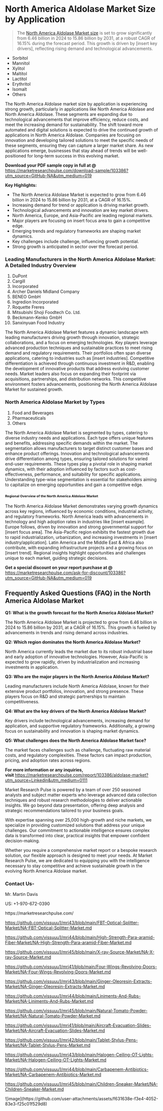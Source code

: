 <h1>North America Aldolase Market&nbsp;Size by Application</h1><blockquote><p>The <a href="https://marketresearchpulse.com/download-sample/103386?utm_source=GitHub-NA&amp;utm_medium=019">North America Aldolase Market size</a> is set to grow significantly from 6.46 billion in 2024 to 15.86 billion by 2031, at a robust CAGR of 16.15% during the forecast period. This growth is driven by [insert key drivers], reflecting rising demand and technological advancements.</p></blockquote><ul><li>Sorbitol<li> Mannitol<li> Xylitol<li> Maltitol<li> Lactitol<li> Erythritol<li> Isomalt<li> Others</li></ul><p>The North America Aldolase market size by application is experiencing strong growth, particularly in applications like North America Aldolase and North America Aldolase. These segments are expanding due to technological advancements that improve efficiency, reduce costs, and meet the increasing demand for sustainability. The shift toward more automated and digital solutions is expected to drive the continued growth of applications in North America Aldolase. Companies are focusing on innovation and developing tailored solutions to meet the specific needs of these segments, ensuring they can capture a larger market share. As new applications emerge, businesses that stay ahead of trends will be well-positioned for long-term success in this evolving market.</p><p><strong>Download your PDF sample copy in full at @ </strong><a href="https://marketresearchpulse.com/download-sample/103386?utm_source=GitHub-NA&amp;utm_medium=019">https://marketresearchpulse.com/download-sample/103386?utm_source=GitHub-NA&amp;utm_medium=019</a></p><p><strong>Key Highlights: </strong></p><ul><li>The North America Aldolase Market is expected to grow from 6.46 billion in 2024 to 15.86 billion by 2031, at a CAGR of 16.15%.</li><li>Increasing demand for trend or application is driving market growth.</li><li>Technological advancements and innovation are key market drivers.</li><li>North America, Europe, and Asia-Pacific are leading regional markets.</li><li>Major players are focusing on insert focus area to gain a competitive edge.</li><li>Emerging trends and regulatory frameworks are shaping market dynamics.</li><li>Key challenges include challenge, influencing growth potential.</li><li>Strong growth is anticipated in sector over the forecast period.</li></ul><h3>Leading Manufacturers in the North America Aldolase Market: A Detailed Industry Overview</h3><ol><li>DuPont</li><li>Cargill</li><li>Incorporated</li><li>Archer Daniels Midland Company</li><li>BENEO GmbH</li><li>Ingredion Incorporated</li><li>Roquette Freres</li><li>Mitsubishi Shoji Foodtech Co. Ltd.</li><li>Beckmann-Kenko GmbH</li><li>Sanxinyuan Food Industry</li></ol><div class="flex max-w-full flex-col flex-grow"><div class="min-h-8 text-message flex w-full flex-col items-end gap-2 whitespace-normal break-words [.text-message+&amp;]:mt-5" dir="auto" data-message-author-role="assistant" data-message-id="fd8432e4-4910-450d-b182-61b7bfb0a01f" data-message-model-slug="gpt-4o"><div class="flex w-full flex-col gap-1 empty:hidden first:pt-[3px]"><div class="markdown prose w-full break-words dark:prose-invert light"><p>The North America Aldolase Market features a dynamic landscape with leading manufacturers driving growth through innovation, strategic collaborations, and a focus on emerging technologies. Key players leverage advanced production techniques and sustainable practices to meet rising demand and regulatory requirements. Their portfolios often span diverse applications, catering to industries such as [insert industries]. Competitive differentiation is achieved through continuous investment in R&amp;D, enabling the development of innovative products that address evolving customer needs. Market leaders also focus on expanding their footprint via acquisitions, partnerships, and distribution networks. This competitive environment fosters advancements, positioning the North America Aldolase Market for sustained growth.</p></div></div></div></div><h3>North America Aldolase Market by Types</h3><ol><li>Food and Beverages<li> Pharmaceuticals<li> Others</li></ol><div class="flex max-w-full flex-col flex-grow"><div class="min-h-8 text-message flex w-full flex-col items-end gap-2 whitespace-normal break-words [.text-message+&amp;]:mt-5" dir="auto" data-message-author-role="assistant" data-message-id="084470be-0bb7-4664-bddf-5156b4f41249" data-message-model-slug="gpt-4o-mini"><div class="flex w-full flex-col gap-1 empty:hidden first:pt-[3px]"><div class="markdown prose w-full break-words dark:prose-invert light"><p>The North America Aldolase Market is segmented by types, catering to diverse industry needs and applications. Each type offers unique features and benefits, addressing specific demands within the market. The segmentation allows manufacturers to target distinct customer bases and enhance product offerings. Innovation and technological advancements drive differentiation among types, ensuring tailored solutions for varied end-user requirements. These types play a pivotal role in shaping market dynamics, with their adoption influenced by factors such as cost-effectiveness, performance, and suitability for specific applications. Understanding type-wise segmentation is essential for stakeholders aiming to capitalize on emerging opportunities and gain a competitive edge.</p></div></div></div></div><h3><span style="font-size: 11px;">Regional Overview of the North America Aldolase Market</span></h3><div class="flex max-w-full flex-col flex-grow"><div class="min-h-8 text-message flex w-full flex-col items-end gap-2 whitespace-normal break-words [.text-message+&amp;]:mt-5" dir="auto" data-message-author-role="assistant" data-message-id="e9038762-ce64-4e30-91c9-9bd413514231" data-message-model-slug="gpt-4o-mini"><div class="flex w-full flex-col gap-1 empty:hidden first:pt-[3px]"><div class="markdown prose w-full break-words dark:prose-invert light"><p>The North America Aldolase Market demonstrates varying growth dynamics across key regions, influenced by economic conditions, industrial activity, and regulatory frameworks. North America leads with advancements in technology and high adoption rates in industries like [insert example]. Europe follows, driven by innovation and strong governmental support for [insert focus area]. The Asia-Pacific region exhibits the fastest growth due to rapid industrialization, urbanization, and increasing investments in [insert industry/application]. Latin America and the Middle East &amp; Africa also contribute, with expanding infrastructure projects and a growing focus on [insert trend]. Regional insights highlight opportunities and challenges unique to each market, guiding strategic decisions.</p></div></div></div></div><p><strong>Get a special discount on your report purchase at @ </strong><a href="https://marketresearchpulse.com/ask-for-discount/103386?utm_source=GitHub-NA&amp;utm_medium=019">https://marketresearchpulse.com/ask-for-discount/103386?utm_source=GitHub-NA&amp;utm_medium=019</a></p><h2>Frequently Asked Questions (FAQ) in the North America Aldolase Market</h2><p><strong>Q1: What is the growth forecast for the North America Aldolase Market?</strong></p><p>The North America Aldolase Market is projected to grow from 6.46 billion in 2024 to 15.86 billion by 2031, at a CAGR of 16.15%. This growth is fueled by advancements in trends and rising demand across industries.</p><p><strong>Q2: Which region dominates the North America Aldolase Market?</strong></p><p>North America currently leads the market due to its robust industrial base and early adoption of innovative technologies. However, Asia-Pacific is expected to grow rapidly, driven by industrialization and increasing investments in application.</p><p><strong>Q3: Who are the major players in the North America Aldolase Market?</strong></p><p>Leading manufacturers include North America Aldolase, known for their extensive product portfolios, innovation, and strong presence. These players focus on R&amp;D and strategic partnerships to maintain competitiveness.</p><p><strong>Q4: What are the key drivers of the North America Aldolase Market?</strong></p><p>Key drivers include technological advancements, increasing demand for application, and supportive regulatory frameworks. Additionally, a growing focus on sustainability and innovation is shaping market dynamics.</p><p><strong>Q5: What challenges does the North America Aldolase Market face?</strong></p><p>The market faces challenges such as challenge, fluctuating raw material costs, and regulatory complexities. These factors can impact production, pricing, and adoption rates across regions.</p><p><strong>For more information or any inquiries, visit&nbsp;</strong><a href="https://marketresearchpulse.com/report/103386/aldolase-market?utm_source=Linkedin&utm_medium=0111">https://marketresearchpulse.com/report/103386/aldolase-market?utm_source=Linkedin&utm_medium=0111</a></p><p>Market Research Pulse is powered by a team of over 250 seasoned analysts and subject matter experts who leverage advanced data collection techniques and robust research methodologies to deliver actionable insights. We go beyond data presentation, offering deep analysis and strategic recommendations tailored to your business goals.</p><p>With expertise spanning over 25,000 high-growth and niche markets, we specialize in providing customized solutions that address your unique challenges. Our commitment to actionable intelligence ensures complex data is transformed into clear, practical insights that empower confident decision-making.</p><p>Whether you require a comprehensive market report or a bespoke research solution, our flexible approach is designed to meet your needs. At Market Research Pulse, we are dedicated to equipping you with the intelligence necessary to stay competitive and achieve sustainable growth in the evolving North America Aldolase market.</p><h3><strong>Contact Us-</strong></h3><p>Mr. Martin Davis</p><p>US: +1-970-672-0390</p><p>https://marketresearchpulse.com/</p><p><a href="https://github.com/vissuuu1/mri43/blob/main/FBT-Optical-Splitter-Market/NA-FBT-Optical-Splitter-Market.md">https://github.com/vissuuu1/mri43/blob/main/FBT-Optical-Splitter-Market/NA-FBT-Optical-Splitter-Market.md</a></p><p><a href="https://github.com/vissuuu1/mri44/blob/main/High-Strength-Para-aramid-Fiber-Market/NA-High-Strength-Para-aramid-Fiber-Market.md">https://github.com/vissuuu1/mri44/blob/main/High-Strength-Para-aramid-Fiber-Market/NA-High-Strength-Para-aramid-Fiber-Market.md</a></p><p><a href="https://github.com/vissuuu1/mri45/blob/main/X-ray-Source-Market/NA-X-ray-Source-Market.md">https://github.com/vissuuu1/mri45/blob/main/X-ray-Source-Market/NA-X-ray-Source-Market.md</a></p><p><a href="https://github.com/vissuuu1/mri41/blob/main/Four-Wings-Revolving-Doors-Market/NA-Four-Wings-Revolving-Doors-Market.md">https://github.com/vissuuu1/mri41/blob/main/Four-Wings-Revolving-Doors-Market/NA-Four-Wings-Revolving-Doors-Market.md</a></p><p><a href="https://github.com/vissuuu1/mri43/blob/main/Ginger-Oleoresin-Extracts-Market/NA-Ginger-Oleoresin-Extracts-Market.md">https://github.com/vissuuu1/mri43/blob/main/Ginger-Oleoresin-Extracts-Market/NA-Ginger-Oleoresin-Extracts-Market.md</a></p><p><a href="https://github.com/vissuuu1/mri44/blob/main/Liniments-And-Rubs-Market/NA-Liniments-And-Rubs-Market.md">https://github.com/vissuuu1/mri44/blob/main/Liniments-And-Rubs-Market/NA-Liniments-And-Rubs-Market.md</a></p><p><a href="https://github.com/vissuuu1/mri45/blob/main/Natural-Tomato-Powder-Market/NA-Natural-Tomato-Powder-Market.md">https://github.com/vissuuu1/mri45/blob/main/Natural-Tomato-Powder-Market/NA-Natural-Tomato-Powder-Market.md</a></p><p><a href="https://github.com/vissuuu1/mri41/blob/main/Aircraft-Evacuation-Slides-Market/NA-Aircraft-Evacuation-Slides-Market.md">https://github.com/vissuuu1/mri41/blob/main/Aircraft-Evacuation-Slides-Market/NA-Aircraft-Evacuation-Slides-Market.md</a></p><p><a href="https://github.com/vissuuu1/mri42/blob/main/Tablet-Stylus-Pens-Market/NA-Tablet-Stylus-Pens-Market.md">https://github.com/vissuuu1/mri42/blob/main/Tablet-Stylus-Pens-Market/NA-Tablet-Stylus-Pens-Market.md</a></p><p><a href="https://github.com/vissuuu1/mri43/blob/main/Halogen-Ceiling-OT-Lights-Market/NA-Halogen-Ceiling-OT-Lights-Market.md">https://github.com/vissuuu1/mri43/blob/main/Halogen-Ceiling-OT-Lights-Market/NA-Halogen-Ceiling-OT-Lights-Market.md</a></p><p><a href="https://github.com/vissuuu1/mri44/blob/main/Carbapenem-Antibiotics-Market/NA-Carbapenem-Antibiotics-Market.md">https://github.com/vissuuu1/mri44/blob/main/Carbapenem-Antibiotics-Market/NA-Carbapenem-Antibiotics-Market.md</a></p><p><a href="https://github.com/vissuuu1/mri45/blob/main/Children-Sneaker-Market/NA-Children-Sneaker-Market.md">https://github.com/vissuuu1/mri45/blob/main/Children-Sneaker-Market/NA-Children-Sneaker-Market.md</a></p>
![image](https://github.com/user-attachments/assets/f631638e-f3e4-4052-83e3-f25c01f529d8)
